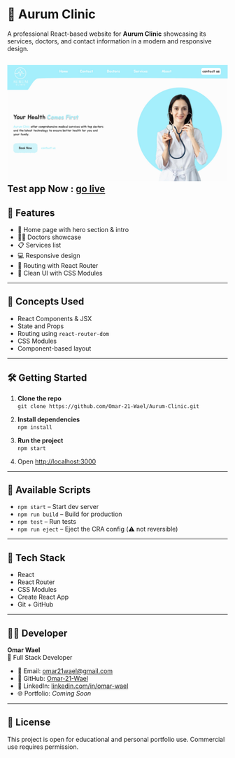 # 💎 Aurum Clinic

A professional React-based website for **Aurum Clinic** showcasing its services, doctors, and contact information in a modern and responsive design.

![Preview](public/photo.jpg)
Test app Now : [go live](https://omar-21-wael.github.io/Aurum-Clinic/)
---

## 🚀 Features

- 🏥 Home page with hero section & intro  
- 👨‍⚕️ Doctors showcase  
- 📋 Services list  
- 💻 Responsive design  
- 🔗 Routing with React Router  
- 🧼 Clean UI with CSS Modules

---

## 🧠 Concepts Used

- React Components & JSX  
- State and Props  
- Routing using `react-router-dom`  
- CSS Modules  
- Component-based layout

---

## 🛠️ Getting Started

1. **Clone the repo**  
   `git clone https://github.com/Omar-21-Wael/Aurum-Clinic.git`

2. **Install dependencies**  
   `npm install`

3. **Run the project**  
   `npm start`

4. Open [http://localhost:3000](http://localhost:3000)

---

## 🔧 Available Scripts

- `npm start` – Start dev server  
- `npm run build` – Build for production  
- `npm test` – Run tests  
- `npm run eject` – Eject the CRA config (⚠️ not reversible)

---

## 🧪 Tech Stack

- React  
- React Router  
- CSS Modules  
- Create React App  
- Git + GitHub

---

## 👨‍💻 Developer

**Omar Wael**  
💼 Full Stack Developer

- 📧 Email: [omar21wael@gmail.com](mailto:omar21wael@gmail.com)  
- 🐙 GitHub: [Omar-21-Wael](https://github.com/Omar-21-Wael)  
- 💼 LinkedIn: [linkedin.com/in/omar-wael](https://www.linkedin.com/in/omar-wael-46712a369/)  
- 🌐 Portfolio: _Coming Soon_

---

## 📄 License

This project is open for educational and personal portfolio use. Commercial use requires permission.
